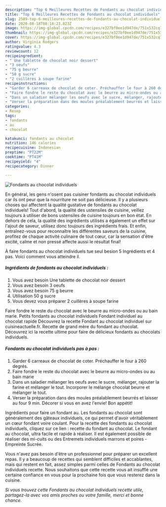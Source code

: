 ```yaml
---
description: "Top 6 Meilleures Recettes de Fondants au chocolat individuels"
title: "Top 6 Meilleures Recettes de Fondants au chocolat individuels"
slug: 2589-top-6-meilleures-recettes-de-fondants-au-chocolat-individuels
date: 2020-08-18T08:18:23.823Z
image: https://img-global.cpcdn.com/recipes/e327bf0ee1d947de/751x532cq70/fondants-au-chocolat-individuels-photo-principale-de-la-recette.jpg
thumbnail: https://img-global.cpcdn.com/recipes/e327bf0ee1d947de/751x532cq70/fondants-au-chocolat-individuels-photo-principale-de-la-recette.jpg
cover: https://img-global.cpcdn.com/recipes/e327bf0ee1d947de/751x532cq70/fondants-au-chocolat-individuels-photo-principale-de-la-recette.jpg
author: Virginia Rodgers
ratingvalue: 4.3
reviewcount: 12
recipeingredient:
- " Une tablette de chocolat noir dessert"
- "3 oeufs"
- "75 g beurre"
- "50 g sucre"
- "2 cuillères à soupe farine"
recipeinstructions:
- "Garder 6 carreaux de chocolat de coter. Préchauffer le four à 260 degrés."
- "Faire fondre le reste du chocolat avec le beurre au micro-ondes ou au bain marie"
- "Dans un saladier mélanger les oeufs avec le sucre, mélanger, rajouter la farine et mélanger le tout. Incorporer le mélange chocolat beurre et mélanger le tout."
- "Verser la préparation dans des moules préalablement beurrés et laisser au four 9 min. Décorer si vous en avez l&#39;envie! Bon appétit!"
categories:
- Resep
tags:
- fondants
- au
- chocolat

katakunci: fondants au chocolat 
nutrition: 146 calories
recipecuisine: Indonesian
preptime: "PT22M"
cooktime: "PT41M"
recipeyield: "4"
recipecategory: Dinner

---
```



![Fondants au chocolat individuels](https://img-global.cpcdn.com/recipes/e327bf0ee1d947de/751x532cq70/fondants-au-chocolat-individuels-photo-principale-de-la-recette.jpg)

En général, les gens n'osent pas cuisiner fondants au chocolat individuels car ils ont peur que la nourriture ne soit pas délicieuse. Il y a plusieurs choses qui affectent la qualité gustative de fondants au chocolat individuels! Tout d'abord, la qualité des ustensiles de cuisine, veillez toujours à utiliser de bons ustensiles de cuisine toujours en bon état. En dehors de cela, la qualité des ingrédients utilisés a également un effet sur l'ajout de saveur, utilisez donc toujours des ingrédients frais. Et enfin, entraînez-vous pour reconnaître les différentes saveurs de la cuisine, profitez de chaque activité culinaire de tout cœur, car la sensation d'être excité, calme et non pressé affecte aussi le résultat final!

<!--inarticleads1-->

À faire fondants au chocolat individuels tue seul besion 5 Ingrédients et 4 pas. Voici comment vous atteindre il.

##### Ingrédients de fondants au chocolat individuels :

1. Vous avez besoin  Une tablette de chocolat noir dessert
1. Vous avez besoin 3 oeufs
1. Vous avez besoin 75 g beurre
1. Utilisation 50 g sucre
1. Vous devez vous préparer 2 cuillères à soupe farine


Faire fondre le reste du chocolat avec le beurre au micro-ondes ou au bain marie. Petits fondants au chocolat individuels Fondant individuel au chocolat rapide Découvrez la recette Fondant au chocolat individuel sur cuisineactuelle.fr. Recette de grand mère du fondant au chocolat. Découvrez ici la recette ultime pour faire de délicieux fondants au chocolats individuels. 

<!--inarticleads2-->

##### Fondants au chocolat individuels pas à pas :

1. Garder 6 carreaux de chocolat de coter. Préchauffer le four à 260 degrés.
1. Faire fondre le reste du chocolat avec le beurre au micro-ondes ou au bain marie
1. Dans un saladier mélanger les oeufs avec le sucre, mélanger, rajouter la farine et mélanger le tout. Incorporer le mélange chocolat beurre et mélanger le tout.
1. Verser la préparation dans des moules préalablement beurrés et laisser au four 9 min. Décorer si vous en avez l&#39;envie! Bon appétit!


Ingrédients pour faire un fondant au. Les fondants au chocolat sont généralement des gâteaux individuels, ce qui permet d&#39;avoir véritablement un cœur fondant voire coulant. Pour la recette des fondants au chocolat individuels, cliquez sur ce lien : recette du fondant au chocolat. Le fondant au chocolat, ultra facile et rapide à réaliser. Il est également possible de réaliser des mi-cuits ou des Entremets individuels marrons et poires - Empreinte Sucrée. 

<!--inarticleads1-->

<p>
Vous n'avez pas besoin d'être un professionnel pour préparer un excellent repas. Il y a beaucoup de recettes qui semblent difficiles et accablantes, mais qui restent en fait, assez simples parmi celles de Fondants au chocolat individuels recette. Nous souhaitons que cette recette vous ait insufflé une certaine confiance en vous pour la prochaine fois que vous resterez dans la cuisine.
</p>

<p>
<i>Si vous trouvez cette Fondants au chocolat individuels recette utile, partagez-la avec vos amis proches ou votre famille, merci et bonne chance.</i>
</p>
